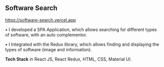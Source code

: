 ## Software Search

https://software-search.vercel.app

• I developed a SPA Application, which allows searching for different types of software, with an auto complementor.

• I Integrated with the Redux library, which allows finding and displaying the types of software (image and information).

**Tech Stack** in React JS, React Redux, HTML, CSS, Material UI.
